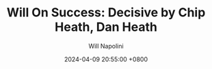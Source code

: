 ---
title: "Will On Success: Decisive by Chip Heath, Dan Heath"
author: Will Napolini
date: 2024-04-09 20:55:00 +0800
categories: [Mindset, Book-summaries]
tags:
  [
    decisive,
    chip-heath,
    dan-heath,
    decision-making,
    critical-thinking,
    problem-solving,
    overcoming-bias,
    better-decisions,
    decision-frameworks,
    decision-traps,
    four-tendencies,
    decision-making-process,
    workable-plans,
    decision-engineering,
    how-to-decide,
    choices,
    decisiveness,
    decision-making-strategies,
    avoiding-regret,
    making-decisions,
    effective-decisions,
    wise-choices,
    decision-making-tools
  ]
image: https://pbs.twimg.com/media/GO1kmnKWEAEKPqr?format=jpg&name=large
alt: "Will On Success: Decisive by Chip Heath, Dan Heath"
fallback:
  - 
  # Replace with the URL of your backup image
  -
  # Replace with the URL of your backup image
---